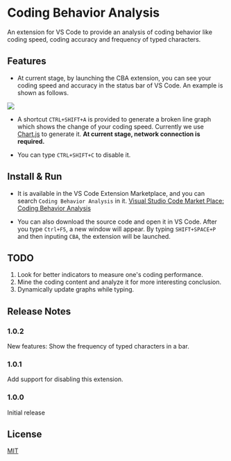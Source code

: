 # Coding Behavior Analysis

An extension for VS Code to provide an analysis of coding behavior like coding speed, coding accuracy and frequency of typed characters.

## Features

- At current stage, by launching the CBA extension, you can see your coding speed and accuracy in the status bar of VS Code. An example is shown as follows.

![](https://github.com/NJUBroccoli/Coding-Behavior-Analysis/blob/master/images/example.gif?raw=true)

- A shortcut `CTRL+SHIFT+A` is provided to generate a broken line graph which shows the change of your coding speed. Currently we use [Chart.js](https://www.chartjs.org) to generate it. **At current stage, network connection is required.**

- You can type `CTRL+SHIFT+C` to disable it.

## Install & Run

- It is available in the VS Code Extension Marketplace, and you can search `Coding Behavior Analysis` in it. [Visual Studio Code Market Place: Coding Behavior Analysis](https://marketplace.visualstudio.com/items?itemName=Broccoli.cba-vscode)

- You can also download the source code and open it in VS Code. After you type `Ctrl+F5`, a new window will appear. By typing `SHIFT+SPACE+P` and then inputing `CBA`, the extension will be launched.

## TODO

1. Look for better indicators to measure one's coding performance.
2. Mine the coding content and analyze it for more interesting conclusion.
3. Dynamically update graphs while typing.

## Release Notes

### 1.0.2

New features: Show the frequency of typed characters in a bar.

### 1.0.1

Add support for disabling this extension.

### 1.0.0

Initial release

## License

[MIT](https://github.com/NJUBroccoli/Coding-Behavior-Analysis/blob/master/LICENSE)